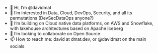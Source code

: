 - 👋 Hi, I’m @davidmat
- 👀 I’m interested in Data, Cloud, DevOps, Security, and all its permutations (DevSecDataOps anyone?)
- 🌱 I’m building on Cloud native data platforms, on AWS and Snowflake, with lakehouse architectures based on Apache Iceberg 
- 💞️ I’m looking to collaborate on Open Source
- 📫 How to reach me: david at dmat.dev, or @davidmat on the main socials
